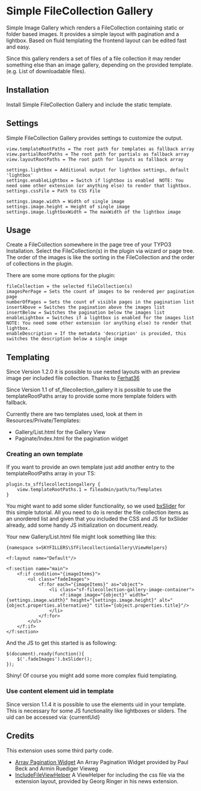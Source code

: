 # Simple FileCollection Gallery

Simple Image Gallery which renders a FileCollection containing static or folder based images. It provides a simple layout with pagination and a lightbox. Based on fluid templating the frontend layout can be edited fast and easy.

Since this gallery renders a set of files of a file collection it may render something else than an image gallery,
depending on the provided template. (e.g. List of downloadable files).

## Installation
Install Simple FileCollection Gallery and include the static template.

## Settings
Simple FileCollection Gallery provides settings to customize the output.

	view.templateRootPaths = The root path for templates as fallback array
	view.partialRootPaths = The root path for partials as fallback array
	view.layoutRootPaths = The root path for layouts as fallback array

	settings.lightbox = Additional output for lightbox settings, default 'lightbox'
	settings.enableLightbox = Switch if lightbox is enabled  NOTE: You need some other extension (or anything else) to render that lightbox.
	settings.cssFile = Path to CSS File

	settings.image.width = Width of single image
	settings.image.height = Height of single image
	settings.image.lightboxWidth = The maxWidth of the lightbox image

## Usage
Create a FileCollection somewhere in the page tree of your TYPO3 Installation.
Select the FileCollection(s) in the plugin via wizard or page tree.
The order of the images is like the sorting in the FileCollection and the order of collections in the plugin.

There are some more options for the plugin:

	fileCollection = the selected fileCollection(s)
	imagesPerPage = Sets the count of images to be rendered per pagination page
	numberOfPages = Sets the count of visible pages in the pagination list
	insertAbove = Switches the pagination above the images list
	insertBelow = Switches the pagination below the images list
	enableLightbox = Switches if a lightbox is enabled for the images list  NOTE: You need some other extension (or anything else) to render that lightbox.
	enableDescription = If the metadata 'description' is provided, this switches the description below a single image

## Templating
Since Version 1.2.0 it is possible to use nested layouts with an preview image per included file collection.
Thanks to [Ferhat36](https://github.com/Ferhat67)


Since Version 1.1 of sf_filecollection_gallery it is possible to use the 
templateRootPaths array to provide some more template folders with fallback.

Currently there are two templates used, look at them in Resources/Private/Templates:
* Gallery/List.html for the Gallery View
* Paginate/Index.html for the pagination widget

### Creating an own template
If you want to provide an own template just add another entry to the templateRootPaths array in your TS:

	plugin.tx_sffilecollectiongallery {
		view.templateRootPaths.1 = fileadmin/path/to/Templates
	}

You might want to add some slider functionality, so we used [bxSlider](http://www.bxslider.com) for this simple tutorial.
All you need to do is render the file collection items as an unordered list and given that you included the CSS and JS 
for bxSlider already, add some handy JS initialization on document.ready.

Your new Gallery/List.html file might look something like this:

	{namespace s=SKYFILLERS\SfFilecollectionGallery\ViewHelpers}
	
	<f:layout name="Default"/>
	
	<f:section name="main">
		<f:if condition="{imageItems}">
			<ul class="fadeImages">
				<f:for each="{imageItems}" as="object">
					<li class="sf-filecollection-gallery-image-container">
						<f:image image="{object}" width="{settings.image.width}" height="{settings.image.height}" alt="{object.properties.alternative}" title="{object.properties.title}"/>
					</li>
				</f:for>
			</ul>
		</f:if>
	</f:section>

And the JS to get this started is as following:

	$(document).ready(function(){
		$('.fadeImages').bxSlider();
	});

Shiny! Of course you might add some more complex fluid templating.

### Use content element uid in template
Since version 1.1.4 it is possible to use the elements uid in your template.
This is necessary for some JS functionality like lightboxes or sliders.
The uid can be accessed via:
	{currentUid}

## Credits
This extension uses some third party code.
+ [Array Pagination Widget](http://blog.teamgeist-medien.de/2014/01/extbase-fluid-widget-paginate-viewhelper-mit-array-unterstuetzung.html)
	An Array Pagination Widget provided by Paul Beck and Armin Ruediger Vieweg
+ [IncludeFileViewHelper](https://github.com/georgringer/news)
	A ViewHelper for including the css file via the extension layout, provided by Georg Ringer in his news extension.
